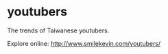 # youtubers
The trends of Taiwanese youtubers.

Explore online: http://www.smilekevin.com/youtubers/
